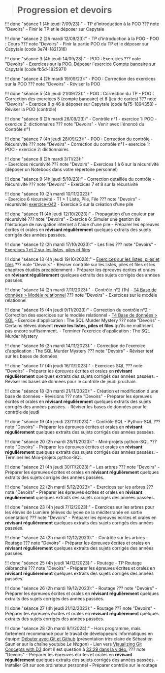 ># Progression et devoirs

!!! done "séance 1 (4h jeudi 7/09/23):"
    - TP d'introduction à la POO
    ??? note "Devoirs"
        - Finir le TP et le déposer sur Capytale


!!! done "séance 2 (2h mardi 12/09/23):"
    - TP d'introduction à la POO 
    - POO : Cours
    ??? note "Devoirs"
        - Finir la partie POO du  TP et le déposer sur Capytale (code 3e74-1821316)


!!! done "séance 3 (4h jeudi 14/09/23):"
    - POO : Exercices
    ??? note "Devoirs"
        - Exercices sur la POO. Déposer l'exercice Compte bancaire sur Capytale (code fb5d-1825971)

!!! done "séance 4 (2h mardi 19/09/23):"
    - POO : Correction des exercices sur la POO
    ??? note "Devoirs"
        - Réviser la POO

!!! done "séance 5 (4h jeudi 21/09/23):"
    - POO : Correction du TP
    - POO : Correction des exercices 5 (compte bancaire) et 6 (jeu de cartes)
    ??? note "Devoirs"
        - Exercice 8 p 46 à déposer sur Capytale (code fa75-1894358)
        - Réviser la POO (contrôle)

!!! done "séance 6 (2h mardi 26/09/23):"
    - Contrôle n°1 
        - exercice 1: POO
        - exercice 2: dictionnaires 
    ??? note "Devoirs"
        - Venir avec l'énoncé du Contrôle n°1

!!! done "séance 7 (4h jeudi 28/09/23):"
    - POO : Correction du contrôle 
    - Récursivité
    ??? note "Devoirs"
        - Correction du contrôle n°1 
            - exercice 1: POO
            - exercice 2: dictionnaires 

!!! done "séance 8 (2h mardi 3/11/23):"  
    - Exercices récursivité
    ??? note "Devoirs"
        - Exercices 1 à 6 sur la récursivité (déposer un Notebook dans votre répertoire personnel)

!!! done "séance 9 (4h jeudi 5/10/23):"
    - Correction détaillée du contrôle 
    - Récursivité
    ??? note "Devoirs"
        - Exercices 7 et 8 sur la récursivité

!!! done "séance 10 (2h mardi 10/11/2023):"  
    - Exercice 6 récursivité
    - T1 > 1 Liste, Pile, File
    ??? note "Devoirs"
        - récursivité: [exercice-042](https://raoulhatterer.github.io/tnsi/T6_6_Epreuve_pratique/BNS_2022/#exercice-042)
        - Exercice 5 sur la création d'une pile

!!! done "séance 11 (4h jeudi 12/10/2023):"
    - Propagation d'un couleur par récursivité
    ??? note "Devoirs"
        - Exercice 6: Simuler une gestion de l'historique de navigation internet à l'aide d'une pile
        - Préparer les épreuves écrites et orales en **révisant régulièrement** quelques extraits des sujets corrigés des années passées.

!!! done "séance 12 (2h mardi 17/10/2023):"
    - Les files
    ??? note "Devoirs"
        - [Exercices 1 et 2 sur les listes, piles et files](https://raoulhatterer.github.io/tnsi/T1_Structures_de_donnees/1.1_Listes_Piles_Files/Exercices/)


!!! done "séance 13 (4h jeudi 19/10/2023):"
    - [Exercices sur les listes, piles et files](https://raoulhatterer.github.io/tnsi/T1_Structures_de_donnees/1.1_Listes_Piles_Files/Exercices/)
    ??? note "Devoirs"
        - Réviser contrôle sur les listes, piles et files et les chapitres étudiés précédemment
        - Préparer les épreuves écrites et orales en **révisant régulièrement** quelques extraits des sujets corrigés des années passées.

!!! done "séance 14 (2h mardi 7/11/2023):"
    - Contrôle n°2 (1h)
    - [T4 Base de données > Modèle relationnel](https://raoulhatterer.github.io/tnsi/T4_Bases_de_donnees/4.1_Modele_relationnel/cours/)
    ??? note "Devoirs"
        - Exercices sur le modèle relationnel 

!!! done "séance 15 (4h jeudi 9/11/2023):"
    - Correction du contrôle n°2
    - Correction des exercices sur le modèle relationnel
    - [T4 Base de données > SQL](https://raoulhatterer.github.io/tnsi/T4_Bases_de_donnees/4.2_Langage_SQL/cours/)
    - Exercice d'application : The SQL Murder Mystery
    ??? note "Devoirs"
        - Certains élèves doivent **revoir les listes, piles et files** qu'ils ne maîtrisent pas encore suffisamment.
        - Terminer l'exercice d'application : The SQL Murder Mystery

!!! done "séance 16 (2h mardi 14/11/2023):"
    - Correction de l'exercice d'application : The SQL Murder Mystery
    ??? note "Devoirs"
        - Réviser test sur les bases de données

!!! done "séance 17 (4h jeudi 16/11/2023):"
    - Exercices SQL
    ??? note "Devoirs"
        - Préparer les épreuves écrites et orales en **révisant régulièrement** quelques extraits des sujets corrigés des années passées.
        - Réviser les bases de données pour le contrôle de jeudi prochain.

!!! done "séance 18 (2h mardi 21/11/2023):"
    - Création et modification d'une base de données
    - Révisions 
    ??? note "Devoirs"
        - Préparer les épreuves écrites et orales en **révisant régulièrement** quelques extraits des sujets corrigés des années passées.
        - Réviser les bases de données pour le contrôle de jeudi

!!! done "séance 19 (4h jeudi 23/11/2023):"
    - Contrôle SQL
    - Python-SQL 
    ??? note "Devoirs"
        - Préparer les épreuves écrites et orales en **révisant régulièrement** quelques extraits des sujets corrigés des années passées.

!!! done "séance 20 (2h mardi 28/11/2023):"
    - Mini-projets python-SQL
    ??? note "Devoirs"
        - Préparer les épreuves écrites et orales en **révisant régulièrement** quelques extraits des sujets corrigés des années passées.
        - Terminer les Mini-projets python-SQL

!!! done "séance 21 (4h jeudi 30/11/2023):"
    - Les arbres
    ??? note "Devoirs"
        - Préparer les épreuves écrites et orales en **révisant régulièrement** quelques extraits des sujets corrigés des années passées.

!!! done "séance 22 (2h mardi 5/12/2023):"
    - Exercices sur les arbres
    ??? note "Devoirs"
        - Préparer les épreuves écrites et orales en **révisant régulièrement** quelques extraits des sujets corrigés des années passées.

!!! done "séance 23 (4h jeudi 7/12/2023):"
    - Exercices sur les arbres pour les élèves de Lumière (élèves du lycée de la méditerranée en sortie orientation)
    ??? note "Devoirs"
        - Préparer les épreuves écrites et orales en **révisant régulièrement** quelques extraits des sujets corrigés des années passées.

!!! done "séance 24 (2h mardi 12/12/2023):"
    - Contrôle sur les arbres
    - Routage
    ??? note "Devoirs"
        - Préparer les épreuves écrites et orales en **révisant régulièrement** quelques extraits des sujets corrigés des années passées.

!!! done "séance 25 (4h jeudi 14/12/2023):"
    - Routage
    - TP Routage débranché
    ??? note "Devoirs"
        - Préparer les épreuves écrites et orales en **révisant régulièrement** quelques extraits des sujets corrigés des années passées.

!!! done "séance 26 (2h mardi 19/12/2023):"
    - Routage
    ??? note "Devoirs"
        - Préparer les épreuves écrites et orales en **révisant régulièrement** quelques extraits des sujets corrigés des années passées.

!!! done "séance 27 (4h jeudi 21/12/2023):"
    - Routage
    ??? note "Devoirs"
        - Préparer les épreuves écrites et orales en **révisant régulièrement** quelques extraits des sujets corrigés des années passées.

!!! done "séance 28 (2h mardi 9/1/2024):"
    - Hors programme, mais fortement recommandé pour le travail de développeurs informatiques en équipe: [Débuter avec Git et Github](https://youtu.be/V6Zo68uQPqE?si=qjbKbj_SQvdclmxs) (présentation très claire de Sébastien Saunier sur la chaîne youtube *Le Wagon*)
    - Lien vers [Visualizing Git Concepts with D3](https://onlywei.github.io/explain-git-with-d3/) dont il est question à [33:29 dans la vidéo.](https://youtu.be/V6Zo68uQPqE?si=YCp3e0pvnCce4gzo&t=2009)
    ??? note "Devoirs"
        - Préparer les épreuves écrites et orales en **révisant régulièrement** quelques extraits des sujets corrigés des années passées.
        - Installer Git sur son ordinateur personnel
        - Préparer contrôle sur le routage

